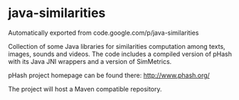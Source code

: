 # java-similarities
Automatically exported from code.google.com/p/java-similarities

Collection of some Java libraries for similarities computation among texts, images, sounds and videos. The code includes a compiled version of pHash with its Java JNI wrappers and a version of SimMetrics.

pHash project homepage can be found there: http://www.phash.org/

The project will host a Maven compatible repository.
